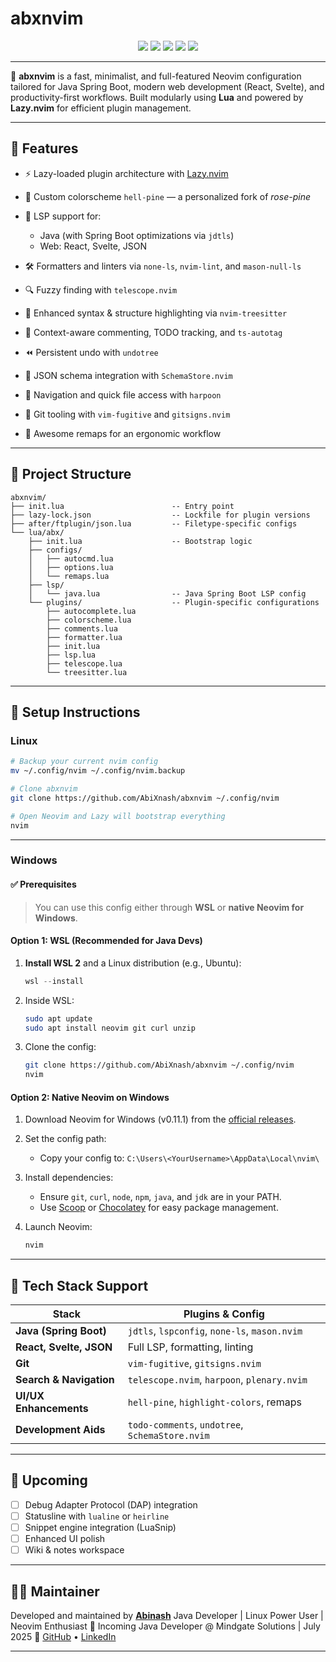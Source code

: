 # abxnvim

<p align="center">
  <img src="https://img.shields.io/badge/Built%20With-Neovim%200.11.1-57A143?style=for-the-badge&logo=neovim&logoColor=white" />
  <img src="https://img.shields.io/badge/Plugin%20Manager-Lazy.nvim-yellow?style=for-the-badge" />
  <img src="https://img.shields.io/badge/Language-Lua-blue?style=for-the-badge&logo=lua&logoColor=white" />
  <img src="https://img.shields.io/badge/Java-SpringBoot%20Ready-green?style=for-the-badge&logo=java&logoColor=white" />
  <img src="https://img.shields.io/badge/Web%20Dev-Svelte%20%7C%20React%20%7C%20JSON-orange?style=for-the-badge" />
</p>

---

🚀 **abxnvim** is a fast, minimalist, and full-featured Neovim configuration tailored for Java Spring Boot, modern web development (React, Svelte), and productivity-first workflows. Built modularly using **Lua** and powered by **Lazy.nvim** for efficient plugin management.

---

## 🧩 Features

* ⚡ Lazy-loaded plugin architecture with [Lazy.nvim](https://github.com/folke/lazy.nvim)
* 🎨 Custom colorscheme `hell-pine` — a personalized fork of *rose-pine*
* 🧠 LSP support for:

  * Java (with Spring Boot optimizations via `jdtls`)
  * Web: React, Svelte, JSON
* 🛠️ Formatters and linters via `none-ls`, `nvim-lint`, and `mason-null-ls`
* 🔍 Fuzzy finding with `telescope.nvim`
* 🌲 Enhanced syntax & structure highlighting via `nvim-treesitter`
* 💬 Context-aware commenting, TODO tracking, and `ts-autotag`
* ⏪ Persistent undo with `undotree`
* 📁 JSON schema integration with `SchemaStore.nvim`
* 🧭 Navigation and quick file access with `harpoon`
* 🔧 Git tooling with `vim-fugitive` and `gitsigns.nvim`
* 🔑 Awesome remaps for an ergonomic workflow

---

## 📂 Project Structure

```
abxnvim/
├── init.lua                        -- Entry point
├── lazy-lock.json                  -- Lockfile for plugin versions
├── after/ftplugin/json.lua         -- Filetype-specific configs
└── lua/abx/
    ├── init.lua                    -- Bootstrap logic
    ├── configs/
    │   ├── autocmd.lua
    │   ├── options.lua
    │   └── remaps.lua
    ├── lsp/
    │   └── java.lua                -- Java Spring Boot LSP config
    └── plugins/                    -- Plugin-specific configurations
        ├── autocomplete.lua
        ├── colorscheme.lua
        ├── comments.lua
        ├── formatter.lua
        ├── init.lua
        ├── lsp.lua
        ├── telescope.lua
        └── treesitter.lua
```

---

## 🔧 Setup Instructions

### Linux

```bash
# Backup your current nvim config
mv ~/.config/nvim ~/.config/nvim.backup

# Clone abxnvim
git clone https://github.com/AbiXnash/abxnvim ~/.config/nvim

# Open Neovim and Lazy will bootstrap everything
nvim
```

---

### Windows
#### ✅ Prerequisites

> You can use this config either through **WSL** or **native Neovim for Windows**.

#### Option 1: **WSL (Recommended for Java Devs)**

1. **Install WSL 2** and a Linux distribution (e.g., Ubuntu):

   ```powershell
   wsl --install
   ```

2. Inside WSL:

   ```bash
   sudo apt update
   sudo apt install neovim git curl unzip
   ```

3. Clone the config:

   ```bash
   git clone https://github.com/AbiXnash/abxnvim ~/.config/nvim
   nvim
   ```

#### Option 2: **Native Neovim on Windows**

1. Download Neovim for Windows (v0.11.1) from the [official releases](https://github.com/neovim/neovim/releases).

2. Set the config path:

   * Copy your config to:
     `C:\Users\<YourUsername>\AppData\Local\nvim\`

3. Install dependencies:

   * Ensure `git`, `curl`, `node`, `npm`, `java`, and `jdk` are in your PATH.
   * Use [Scoop](https://scoop.sh/) or [Chocolatey](https://chocolatey.org/) for easy package management.

4. Launch Neovim:

   ```powershell
   nvim
   ```

---

## 🚀 Tech Stack Support

| Stack                   | Plugins & Config                                |
| ----------------------- | ----------------------------------------------- |
| **Java (Spring Boot)**  | `jdtls`, `lspconfig`, `none-ls`, `mason.nvim`   |
| **React, Svelte, JSON** | Full LSP, formatting, linting                   |
| **Git**                 | `vim-fugitive`, `gitsigns.nvim`                 |
| **Search & Navigation** | `telescope.nvim`, `harpoon`, `plenary.nvim`     |
| **UI/UX Enhancements**  | `hell-pine`, `highlight-colors`, remaps         |
| **Development Aids**    | `todo-comments`, `undotree`, `SchemaStore.nvim` |

---

## 📌 Upcoming

* [ ] Debug Adapter Protocol (DAP) integration
* [ ] Statusline with `lualine` or `heirline`
* [ ] Snippet engine integration (LuaSnip)
* [ ] Enhanced UI polish
* [ ] Wiki & notes workspace

---

## 👨‍💻 Maintainer

Developed and maintained by [**Abinash**](https://github.com/AbiXnash)
Java Developer | Linux Power User | Neovim Enthusiast
🎯 Incoming Java Developer @ Mindgate Solutions | July 2025
🔗 [GitHub](https://github.com/AbiXnash) • [LinkedIn](https://www.linkedin.com/in/abinash-selvarasu)

---
